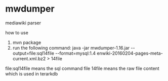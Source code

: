 # mwdumper
mediawiki parser

how to use
1. mvn package
2. run the following command:
java -jar mwdumper-1.16.jar --output=file:sql14file --format=mysql:1.4 enwiki-20160204-pages-meta-current.xml.bz2 > 14file

file:sql14file means the sql command file
14file means the raw file content which is used in terarkdb

